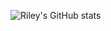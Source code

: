 ![Riley's GitHub stats](https://github-readme-stats.vercel.app/api?username=sadminriley&show_icons=true&theme=highcontrast)

